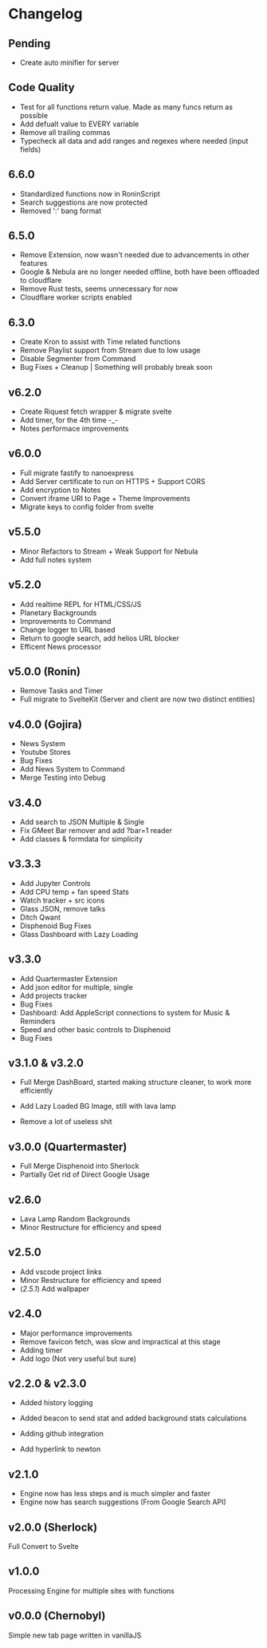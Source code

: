 # Changelog

## Pending
- Create auto minifier for server

## Code Quality
- Test for all functions return value. Made as many funcs return as possible
- Add defualt value to EVERY variable
- Remove all trailing commas
- Typecheck all data and add ranges and regexes where needed (input fields)


## 6.6.0
- Standardized functions now in RoninScript
- Search suggestions are now protected
- Removed ':' bang format

## 6.5.0
- Remove Extension, now wasn't needed due to advancements in other features
- Google & Nebula are no longer needed offline, both have been offloaded to cloudflare
- Remove Rust tests, seems unnecessary for now
- Cloudflare worker scripts enabled

## 6.3.0
- Create Kron to assist with Time related functions
- Remove Playlist support from Stream due to low usage
- Disable Segmenter from Command
- Bug Fixes + Cleanup | Something will probably break soon

## v6.2.0
- Create Riquest fetch wrapper & migrate svelte
- Add timer, for the 4th time -_-
- Notes performace improvements

## v6.0.0
- Full migrate fastify to nanoexpress
- Add Server certificate to run on HTTPS + Support CORS
- Add encryption to Notes
- Convert iframe URI to Page + Theme Improvements
- Migrate keys to config folder from svelte


## v5.5.0
- Minor Refactors to Stream + Weak Support for Nebula
- Add full notes system

## v5.2.0
- Add realtime REPL for HTML/CSS/JS
- Planetary Backgrounds
- Improvements to Command
- Change logger to URL based
- Return to google search, add helios URL blocker
- Efficent News processor


## v5.0.0 (Ronin)
- Remove Tasks and Timer
- Full migrate to SvelteKit (Server and client are now two distinct entities)


## v4.0.0 (Gojira)
- News System
- Youtube Stores
- Bug Fixes
- Add News System to Command
- Merge Testing into Debug


## v3.4.0

- Add search to JSON Multiple & Single
- Fix GMeet Bar remover and add ?bar=1 reader
- Add classes & formdata for simplicity


## v3.3.3

- Add Jupyter Controls
- Add CPU temp + fan speed Stats
- Watch tracker + src icons
- Glass JSON, remove talks
- Ditch Qwant
- Disphenoid Bug Fixes
- Glass Dashboard with Lazy Loading


## v3.3.0

- Add Quartermaster Extension
- Add json editor for multiple, single
- Add projects tracker
- Bug Fixes
- Dashboard: Add AppleScript connections to system for Music & Reminders
- Speed and other basic controls to Disphenoid
- Bug Fixes


## v3.1.0 & v3.2.0

- Full Merge DashBoard, started making structure cleaner, to work more efficiently

- Add Lazy Loaded BG Image, still with lava lamp
- Remove a lot of useless shit


## v3.0.0 (Quartermaster)

- Full Merge Disphenoid into Sherlock
- Partially Get rid of Direct Google Usage


## v2.6.0

- Lava Lamp Random Backgrounds
- Minor Restructure for efficiency and speed


## v2.5.0

- Add vscode project links
- Minor Restructure for efficiency and speed
- (*2.5.1*) Add wallpaper


## v2.4.0

- Major performance improvements
- Remove favicon fetch, was slow and impractical at this stage
- Adding timer
- Add logo (Not very useful but sure)


## v2.2.0 & v2.3.0

- Added history logging
- Added beacon to send stat and added background stats calculations

- Adding github integration
- Add hyperlink to newton


## v2.1.0

- Engine now has less steps and is much simpler and faster
- Engine now has search suggestions (From Google Search API)


## v2.0.0 (Sherlock)

Full Convert to Svelte


## v1.0.0

Processing Engine for multiple sites with functions


## v0.0.0 (Chernobyl)

Simple new tab page written in vanillaJS